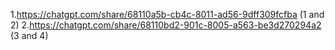 1.https://chatgpt.com/share/68110a5b-cb4c-8011-ad56-9dff309fcfba (1 and 2)
2.https://chatgpt.com/share/68110bd2-901c-8005-a563-be3d270294a2 (3 and 4)
